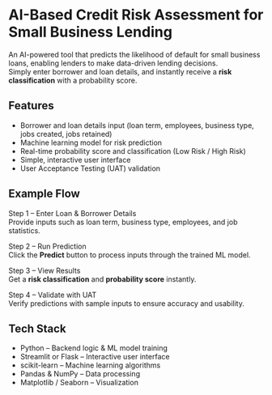 # AI-Based Credit Risk Assessment for Small Business Lending

An AI-powered tool that predicts the likelihood of default for small business loans, enabling lenders to make data-driven lending decisions.  
Simply enter borrower and loan details, and instantly receive a **risk classification** with a probability score.

## Features

- Borrower and loan details input (loan term, employees, business type, jobs created, jobs retained)
- Machine learning model for risk prediction
- Real-time probability score and classification (Low Risk / High Risk)
- Simple, interactive user interface
- User Acceptance Testing (UAT) validation

## Example Flow

Step 1 – Enter Loan & Borrower Details  
Provide inputs such as loan term, business type, employees, and job statistics.

Step 2 – Run Prediction  
Click the **Predict** button to process inputs through the trained ML model.

Step 3 – View Results  
Get a **risk classification** and **probability score** instantly.

Step 4 – Validate with UAT  
Verify predictions with sample inputs to ensure accuracy and usability.

## Tech Stack

- Python – Backend logic & ML model training
- Streamlit or Flask – Interactive user interface
- scikit-learn – Machine learning algorithms
- Pandas & NumPy – Data processing
- Matplotlib / Seaborn – Visualization
